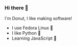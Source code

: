 ### Hi there 👋
I'm Donut, I like making software!
- I use Fedora Linux 🐧
- I like Python 🐍
- Learning JavaScript 🎯


<!--
**DonutDev/donutdev** is a ✨ _special_ ✨ repository because its `README.md` (this file) appears on your GitHub profile.



